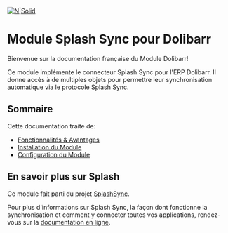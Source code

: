 
[![N|Solid](https://splashsync.github.io/Dolibarr/img/logo.jpg)](http://www.splashsync.com)

# Module Splash Sync pour Dolibarr

Bienvenue sur la documentation française du Module Dolibarr!

Ce module implémente le connecteur Splash Sync pour l'ERP Dolibarr. Il donne accès à de multiples objets pour permettre leur synchronisation automatique via le protocole Splash Sync. 

## Sommaire 

Cette documentation traite de:

* [Fonctionnalités & Avantages](https://splashsync.github.io/Dolibarr/fr/features)
* [Installation du Module](https://splashsync.github.io/Dolibarr/fr/install)
* [Configuration du Module](https://splashsync.github.io/Dolibarr/fr/configuration)

## En savoir plus sur Splash
Ce module fait parti du projet [SplashSync](http://www.splashsync.com). 

Pour plus d'informations sur Splash Sync, la façon dont fonctionne la synchronisation et comment y connecter toutes vos applications, rendez-vous sur la [documentation en ligne](http://www.splashsync.com/fr).
